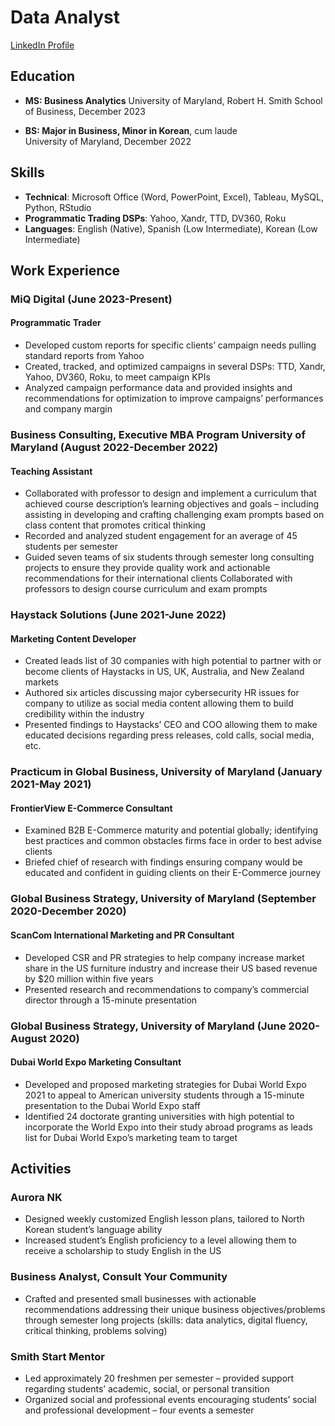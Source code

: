 # Data Analyst

[LinkedIn Profile](https://www.linkedin.com/in/ella-reiter-9712001a3/)

## Education

- **MS: Business Analytics** 
  University of Maryland, Robert H. Smith School of Business, December 2023

- **BS: Major in Business, Minor in Korean**, cum laude  
  University of Maryland, December 2022

## Skills

- **Technical**: Microsoft Office (Word, PowerPoint, Excel), Tableau, MySQL, Python, RStudio
- **Programmatic Trading DSPs**: Yahoo, Xandr, TTD, DV360, Roku
- **Languages**: English (Native), Spanish (Low Intermediate), Korean (Low Intermediate)

## Work Experience

### MiQ Digital (June 2023-Present)
#### Programmatic Trader
- Developed custom reports for specific clients’ campaign needs pulling standard reports from Yahoo
- Created, tracked, and optimized campaigns in several DSPs: TTD, Xandr, Yahoo, DV360, Roku, to meet campaign KPIs
- Analyzed campaign performance data and provided insights and recommendations for optimization to improve campaigns’ performances and company margin

### Business Consulting, Executive MBA Program University of Maryland (August 2022-December 2022)
#### Teaching Assistant
- Collaborated with professor to design and implement a curriculum that achieved course description’s learning objectives and goals – including assisting in developing and crafting challenging exam prompts based on class content that promotes critical thinking
- Recorded and analyzed student engagement for an average of 45 students per semester
- Guided seven teams of six students through semester long consulting projects to ensure they provide quality work and actionable recommendations for their international clients
Collaborated with professors to design course curriculum and exam prompts

### Haystack Solutions (June 2021-June 2022)
#### Marketing Content Developer
- Created leads list of 30 companies with high potential to partner with or become clients of Haystacks in US, UK, Australia, and New Zealand markets
- Authored six articles discussing major cybersecurity HR issues for company to utilize as social media content allowing them to build credibility within the industry
- Presented findings to Haystacks’ CEO and COO allowing them to make educated decisions regarding press releases, cold calls, social media, etc. 

### Practicum in Global Business, University of Maryland (January 2021-May 2021)
#### FrontierView E-Commerce Consultant
- Examined B2B E-Commerce maturity and potential globally; identifying best practices and common obstacles firms face in order to best advise clients
- Briefed chief of research with findings ensuring company would be educated and confident in guiding clients on their E-Commerce journey

### Global Business Strategy, University of Maryland (September 2020-December 2020)
#### ScanCom International Marketing and PR Consultant
- Developed CSR and PR strategies to help company increase market share in the US furniture industry and increase their US based revenue by $20 million within five years
- Presented research and recommendations to company’s commercial director through a 15-minute presentation

### Global Business Strategy, University of Maryland (June 2020-August 2020)
#### Dubai World Expo Marketing Consultant
- Developed and proposed marketing strategies for Dubai World Expo 2021 to appeal to American university students through a 15-minute presentation to the Dubai World Expo staff
- Identified 24 doctorate granting universities with high potential to incorporate the World Expo into their study abroad programs as leads list for Dubai World Expo’s marketing team to target

## Activities

### Aurora NK ###
- Designed weekly customized English lesson plans, tailored to North Korean student’s language ability 
- Increased student’s English proficiency to a level allowing them to receive a scholarship to study English in the US
  
### Business Analyst, Consult Your Community ###
- Crafted and presented small businesses with actionable recommendations addressing their unique business objectives/problems through semester long projects (skills: data analytics, digital fluency, critical thinking, problems solving)

### Smith Start Mentor ### 
- Led approximately 20 freshmen per semester – provided support regarding students’ academic, social, or personal transition 
- Organized social and professional events encouraging students’ social and professional development – four events a semester

